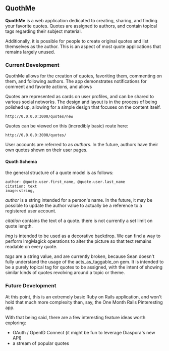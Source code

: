 ## QuothMe
__QuothMe__ is a web application dedicated to creating, sharing, and finding
your favorite quotes. Quotes are assigned to authors, and contain topical tags
regarding their subject material.

Additionally, it is possible for people to create original quotes and
list themselves as the author. This is an aspect of most quote applications that
remains largely unused.

### Current Development
QuothMe allows for the creation of quotes, favoriting them, commenting on them,
and following authors. The app demonstrates notifications for comment and favorite
actions, and allows

Quotes are represented as cards on user profiles, and can be shared to various
social networks. The design and layout is in the process of being polished up,
allowing for a simple design that focuses on the content itself.

```
http://0.0.0.0:3000/quotes/new
```
Quotes can be viewed on this (incredibly basic) route here:
```
http://0.0.0.0:3000/quotes/
```

User accounts are referred to as *authors*. In the future, authors have their own
quotes shown on their user pages.

#### Quoth Schema
the general structure of a quote model is as follows:
```
author: @quote.user.first_name, @quote.user.last_name
citation: text
image:string,

```
*author* is a string intended for a person's name. In the future,
it may be possible to update the author value to actually be a reference to a
registered user account.

*citation* contains the text of a quote. there is not currently a set limit on quote
length.

*img* is intended to be used as a decorative backdrop. We can find a way to
perform ImgMagick operations to alter the picture so that text remains readable
on every quote.

*tags* are a string value, and are currently broken, because Sean doesn't fully
understand the usage of the acts_as_taggable_on gem. It is intended to be a
purely topical tag for quotes to be assigned, with the intent of showing similar
kinds of quotes revolving around a topic or theme.

### Future Development
At this point, this is an extremely basic Ruby on Rails application, and won't
hold that much more complexity than, say, the One Month Rails Pinteresting app.

With that being said, there are a few interesting feature ideas worth exploring:
* OAuth / OpenID Connect (it might be fun to leverage Diaspora's new API)
* a stream of popular quotes
